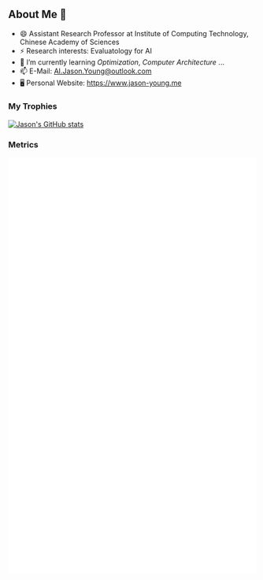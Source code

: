 <!--
**Jason-Young-AI/Jason-Young-AI** is a ✨ _special_ ✨ repository because its `README.md` (this file) appears on your GitHub profile.

Here are some ideas to get you started:

- 🔭 I’m currently working on ...
- 🌱 I’m currently learning ...
- 👯 I’m looking to collaborate on ...
- 🤔 I’m looking for help with ...
- 💬 Ask me about ...
- 📫 How to reach me: ...
- 😄 Pronouns: ...
- ⚡ Fun fact: ...
-->

## About Me 👋

- 😄 Assistant Research Professor at Institute of Computing Technology, Chinese Academy of Sciences
- ⚡ Research interests: Evaluatology for AI
- 🌱 I’m currently learning *Optimization*, *Computer Architecture* ...
- 📫 E-Mail: AI.Jason.Young@outlook.com
- 🖥️ Personal Website: https://www.jason-young.me

<!--
##### Top Langs
<a href="https://github.com/Jason-Young-AI/">
  <img align="center" alt="Jason's Top Langs stats" src="https://github-readme-stats.vercel.app/api/top-langs/?username=Jason-Young-AI&layout=compact&theme=swift" />
</a>

##### Contrib Stats
<a href="https://github.com/Jason-Young-AI/">
  <img align="center" alt="Jason's GitHub stats" src="https://github-readme-stats.vercel.app/api?username=Jason-Young-AI&count_private=true&show_icons=true&include_all_commits=true&hide_title=true&theme=swift" />
</a>
-->

### My Trophies

<a href="https://github.com/Jason-Young-AI/">
    <img align="center" alt="Jason's GitHub stats" src="https://github-profile-trophy.vercel.app/?username=Jason-Young-AI&margin-h=15&margin-w=15&no-bg=true&theme=dark_lover&column=3" />
</a>

<!--
[Metrics](https://metrics.lecoq.io/?template=classic&isocalendar=1&languages=1&achievements=1&base=header%2C%20activity%2C%20community%2C%20repositories%2C%20metadata&base.indepth=false&base.hireable=false&base.skip=false&isocalendar=false&isocalendar.duration=full-year&languages=false&languages.limit=8&languages.threshold=0%25&languages.other=false&languages.colors=github&languages.sections=most-used&languages.indepth=false&languages.analysis.timeout=15&languages.analysis.timeout.repositories=7.5&languages.categories=markup%2C%20programming&languages.recent.categories=markup%2C%20programming&languages.recent.load=300&languages.recent.days=14&achievements=false&achievements.threshold=C&achievements.secrets=true&achievements.display=detailed&achievements.limit=0&config.timezone=Asia%2FShanghai)
-->

### Metrics
![Metrics](/github-metrics.svg)
